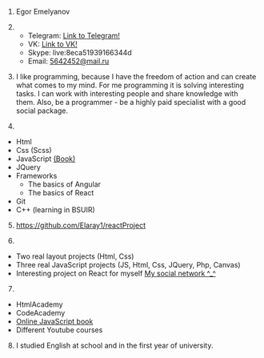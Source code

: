 1. Egor Emelyanov

2.
   * Telegram: [Link to Telegram!](https://t.me/Elaray)
   * VK: [Link to VK!](https://vk.com/elaray)
   * Skype:  live:8eca51939166344d
   * Email: 5642452@mail.ru

3. I like programming, because I have the freedom of action and can create what comes to my mind. For me programming it is solving interesting tasks. I can work with interesting people and share knowledge with them. Also, be a programmer - be a highly paid specialist with a good social package.

4.
  - Html
  - Css (Scss)
  - JavaScript [(Book)](https://learn.javascript.ru/)
  - JQuery
  - Frameworks
    - The basics of Angular
    - The basics of React
  - Git
  - C++ (learning in BSUIR)

5. https://github.com/Elaray1/reactProject

6.
  * Two real layout projects (Html, Css)
  * Three real JavaScript projects (JS, Html, Css, JQuery, Php, Canvas)
  * Interesting project on React for myself [My social network ^_^](https://github.com/Elaray1/reactProject)

7.
  * HtmlAcademy
  * CodeAcademy
  * [Online JavaScript book](https://learn.javascript.ru/)
  * Different Youtube courses

8. I studied English at school and in the first year of university.
